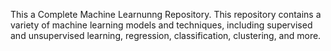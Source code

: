 This a Complete Machine Learnunng Repository.
This repository contains a variety of machine learning models and techniques, including supervised and unsupervised learning,
regression, classification, clustering, and more.


